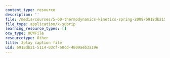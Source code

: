 ```yaml
---
content_type: resource
description: ''
file: /media/courses/5-60-thermodynamics-kinetics-spring-2008/6918db21511403cf60cd4809aeb3a19e_DOq2YChGmlg.srt
file_type: application/x-subrip
learning_resource_types: []
ocw_type: OCWFile
resourcetype: Other
title: 3play caption file
uid: 6918db21-5114-03cf-60cd-4809aeb3a19e
---
```

